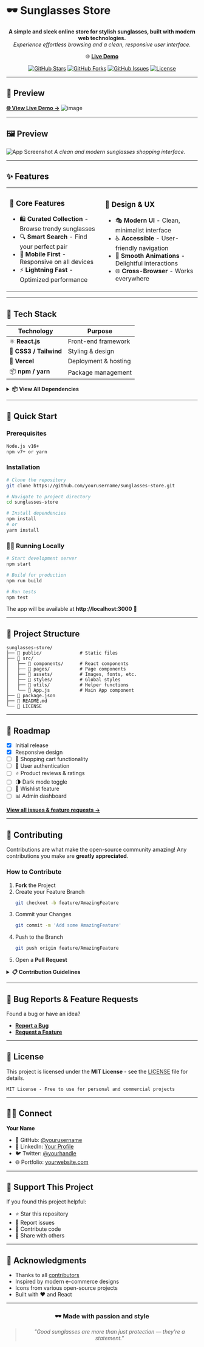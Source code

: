 # 🕶️ Sunglasses Store

<div align="center">

**A simple and sleek online store for stylish sunglasses, built with modern web technologies.**  
*Experience effortless browsing and a clean, responsive user interface.*

🌐 **[Live Demo](https://sunglasses-store.vercel.app/)**

[![GitHub Stars](https://img.shields.io/github/stars/yourusername/sunglasses-store?style=flat-square)](https://github.com/yourusername/sunglasses-store/stargazers)
[![GitHub Forks](https://img.shields.io/github/forks/yourusername/sunglasses-store?style=flat-square)](https://github.com/yourusername/sunglasses-store/network/members)
[![GitHub Issues](https://img.shields.io/github/issues/yourusername/sunglasses-store?style=flat-square)](https://github.com/yourusername/sunglasses-store/issues)
[![License](https://img.shields.io/github/license/yourusername/sunglasses-store?style=flat-square)](./LICENSE)

</div>

---

## 📸 Preview

**[🌐 View Live Demo →](https://sunglasses-store.vercel.app/)**
![image](Sunglasses-Store.png)


---

## 🖼️ Preview

![App Screenshot](./screenshot.png)
*A clean and modern sunglasses shopping interface.*

---

## ✨ Features

<table>
<tr>
<td width="50%">

### 🎯 Core Features
- 🛍️ **Curated Collection** - Browse trendy sunglasses
- 🔍 **Smart Search** - Find your perfect pair
- 📱 **Mobile First** - Responsive on all devices
- ⚡ **Lightning Fast** - Optimized performance

</td>
<td width="50%">

### 🎨 Design & UX
- 🎭 **Modern UI** - Clean, minimalist interface
- ♿ **Accessible** - User-friendly navigation
- 🎪 **Smooth Animations** - Delightful interactions
- 🌐 **Cross-Browser** - Works everywhere

</td>
</tr>
</table>

---

## 🧰 Tech Stack

| Technology | Purpose |
|------------|---------|
| ⚛️ **React.js** | Front-end framework |
| 🎨 **CSS3 / Tailwind** | Styling & design |
| 🚀 **Vercel** | Deployment & hosting |
| 📦 **npm / yarn** | Package management |

<details>
<summary><b>📦 View All Dependencies</b></summary>

### Core Dependencies
- `react` - UI library
- `react-dom` - React rendering
- `react-router-dom` - Client-side routing

### Development Tools
- `eslint` - Code linting
- `prettier` - Code formatting

*See `package.json` for complete list*

</details>

---

## 🚀 Quick Start

### Prerequisites

```bash
Node.js v16+ 
npm v7+ or yarn
```

### Installation

```bash
# Clone the repository
git clone https://github.com/yourusername/sunglasses-store.git

# Navigate to project directory
cd sunglasses-store

# Install dependencies
npm install
# or
yarn install
```

### 🏃‍♂️ Running Locally

```bash
# Start development server
npm start

# Build for production
npm run build

# Run tests
npm test
```

The app will be available at **http://localhost:3000** 🎉

---

## 📁 Project Structure

```
sunglasses-store/
├── 📂 public/              # Static files
├── 📂 src/
│   ├── 📂 components/      # React components
│   ├── 📂 pages/           # Page components
│   ├── 📂 assets/          # Images, fonts, etc.
│   ├── 📂 styles/          # Global styles
│   ├── 📂 utils/           # Helper functions
│   └── 📄 App.js           # Main App component
├── 📄 package.json
├── 📄 README.md
└── 📄 LICENSE
```

---

## 🎯 Roadmap

- [x] Initial release
- [x] Responsive design
- [ ] 🛒 Shopping cart functionality
- [ ] 🔐 User authentication
- [ ] ⭐ Product reviews & ratings
- [ ] 🌗 Dark mode toggle
- [ ] 🔔 Wishlist feature
- [ ] 📊 Admin dashboard

**[View all issues & feature requests →](https://github.com/AlizayAyesha/Sunglasses-Store/issues)**

---

## 🤝 Contributing

Contributions are what make the open-source community amazing! Any contributions you make are **greatly appreciated**.

### How to Contribute

1. **Fork** the Project
2. Create your Feature Branch
   ```bash
   git checkout -b feature/AmazingFeature
   ```
3. Commit your Changes
   ```bash
   git commit -m 'Add some AmazingFeature'
   ```
4. Push to the Branch
   ```bash
   git push origin feature/AmazingFeature
   ```
5. Open a **Pull Request**

<details>
<summary><b>📋 Contribution Guidelines</b></summary>

- Write clear, concise commit messages
- Follow existing code style and conventions
- Add tests for new features
- Update documentation as needed
- Ensure all tests pass before submitting PR
- Be respectful and constructive in discussions

</details>

---

## 🐛 Bug Reports & Feature Requests

Found a bug or have an idea?

- **[Report a Bug](https://github.com/AlizayAyesha/Sunglasses-Store/issues/new?labels=bug&template=bug_report.md)**
- **[Request a Feature](https://github.com/AlizayAyesha/Sunglasses-Store/issues/new?labels=enhancement&template=feature_request.md)**

---

## 📄 License

This project is licensed under the **MIT License** - see the [LICENSE](./LICENSE) file for details.

```
MIT License - Free to use for personal and commercial projects
```

---

## 👨‍💻 Connect

**Your Name**

- 🐙 GitHub: [@yourusername](https://github.com/AlizayAyesha)
- 💼 LinkedIn: [Your Profile](https://linkedin.com/in/yourprofile)
- 🐦 Twitter: [@yourhandle](https://twitter.com/yourhandle)
- 🌐 Portfolio: [yourwebsite.com](https://yourwebsite.com)

---

## 💖 Support This Project

If you found this project helpful:

- ⭐ Star this repository
- 🐛 Report issues
- 🤝 Contribute code
- 📢 Share with others

---

## 🙏 Acknowledgments

- Thanks to all [contributors](https://github.com/AlizayAyesha/Sunglasses-Store/graphs/contributors)
- Inspired by modern e-commerce designs
- Icons from various open-source projects
- Built with ❤️ and React

---

<div align="center">

### 🕶️ Made with passion and style

> *"Good sunglasses are more than just protection — they're a statement."*

</div>
